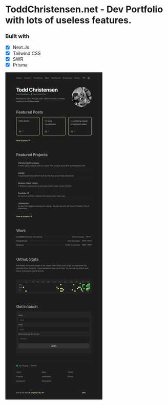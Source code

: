 # ToddChristensen.net - Dev Portfolio with lots of useless features.

### Built with

- [x] Next.Js
- [x] Tailwind CSS
- [x] SWR
- [x] Prisma

![screenshot](./screenshot.png)